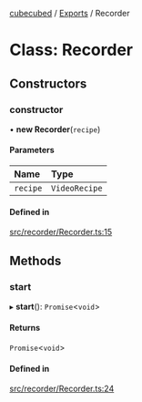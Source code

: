 [cubecubed](/reference/README.md) / [Exports](/reference/modules.md) / Recorder

# Class: Recorder

## Constructors

### constructor

• **new Recorder**(`recipe`)

#### Parameters

| Name | Type |
| :------ | :------ |
| `recipe` | `VideoRecipe` |

#### Defined in

[src/recorder/Recorder.ts:15](https://github.com/imaphatduc/cubecubed/blob/1d9e38f/src/recorder/Recorder.ts#L15)

## Methods

### start

▸ **start**(): `Promise`<`void`\>

#### Returns

`Promise`<`void`\>

#### Defined in

[src/recorder/Recorder.ts:24](https://github.com/imaphatduc/cubecubed/blob/1d9e38f/src/recorder/Recorder.ts#L24)
